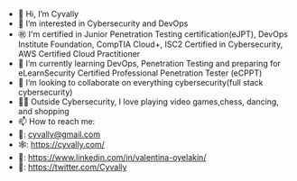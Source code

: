 - 👋 Hi, I’m Cyvally
- 👀 I’m interested in Cybersecurity and DevOps
- ㊗️ I'm certified in Junior Penetration Testing certification(eJPT), DevOps Institute Foundation, CompTIA Cloud+, ISC2 Certified in Cybersecurity, AWS Certified Cloud Practitioner 
- 🌱 I’m currently learning DevOps, Penetration Testing and preparing for eLearnSecurity Certified Professional Penetration Tester (eCPPT)
- 💞️ I’m looking to collaborate on everything cybersecurity(full stack cybersecurity)
- 🤾‍♀️ Outside Cybersecurity, I love playing video games,chess, dancing, and shopping
- 📫 How to reach me:
- 📧: cyvally@gmail.com
- 🕸️: https://cyvally.com/
- 🔗: https://www.linkedin.com/in/valentina-oyelakin/
- 🔀: https://twitter.com/Cyvally

<!---
Cyvally/Cyvally is a ✨ special ✨ repository because its `README.md` (this file) appears on your GitHub profile.
You can click the Preview link to take a look at your changes.
--->
